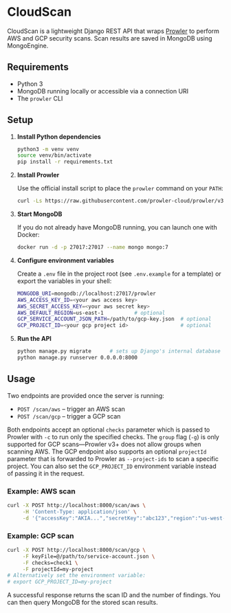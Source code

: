 # CloudScan

CloudScan is a lightweight Django REST API that wraps [Prowler](https://github.com/prowler-cloud/prowler) to perform AWS and GCP security scans. Scan results are saved in MongoDB using MongoEngine.

## Requirements

- Python 3
- MongoDB running locally or accessible via a connection URI
- The `prowler` CLI

## Setup

1. **Install Python dependencies**

   ```bash
   python3 -m venv venv
   source venv/bin/activate
   pip install -r requirements.txt
   ```

2. **Install Prowler**

   Use the official install script to place the `prowler` command on your `PATH`:

   ```bash
   curl -Ls https://raw.githubusercontent.com/prowler-cloud/prowler/v3/prowler/install.sh | bash
   ```

3. **Start MongoDB**

   If you do not already have MongoDB running, you can launch one with Docker:

   ```bash
   docker run -d -p 27017:27017 --name mongo mongo:7
   ```

4. **Configure environment variables**

    Create a `.env` file in the project root (see `.env.example` for a template) or export the variables in your shell:

   ```bash
   MONGODB_URI=mongodb://localhost:27017/prowler
   AWS_ACCESS_KEY_ID=<your aws access key>
   AWS_SECRET_ACCESS_KEY=<your aws secret key>
   AWS_DEFAULT_REGION=us-east-1          # optional
   GCP_SERVICE_ACCOUNT_JSON_PATH=/path/to/gcp-key.json  # optional
   GCP_PROJECT_ID=<your gcp project id>                 # optional
   ```

5. **Run the API**

   ```bash
   python manage.py migrate      # sets up Django's internal database
   python manage.py runserver 0.0.0.0:8000
   ```

## Usage

Two endpoints are provided once the server is running:

- `POST /scan/aws` – trigger an AWS scan
- `POST /scan/gcp` – trigger a GCP scan

Both endpoints accept an optional `checks` parameter which is passed to Prowler
with `-c` to run only the specified checks. The `group` flag (`-g`) is only
supported for GCP scans&mdash;Prowler v3+ does not allow groups when scanning
AWS. The GCP endpoint also supports an optional `projectId` parameter that is
forwarded to Prowler as `--project-ids` to scan a specific project. You can also
set the `GCP_PROJECT_ID` environment variable instead of passing it in the
request.

### Example: AWS scan

```bash
curl -X POST http://localhost:8000/scan/aws \
     -H 'Content-Type: application/json' \
     -d '{"accessKey":"AKIA...","secretKey":"abc123","region":"us-west-2","checks":"check1,check2"}'
```

### Example: GCP scan

```bash
curl -X POST http://localhost:8000/scan/gcp \
     -F keyFile=@/path/to/service-account.json \
     -F checks=check1 \
     -F projectId=my-project
# Alternatively set the environment variable:
# export GCP_PROJECT_ID=my-project
```

A successful response returns the scan ID and the number of findings. You can then query MongoDB for the stored scan results.

